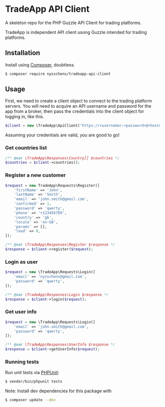 TradeApp API Client
====

A skeleton repo for the PHP Guzzle API Client for trading platforms.

TradeApp is independent API client usong Guzzle intended for trading platforms.


## Installation
Install using [Composer](http://getcomposer.org), doubtless.

```sh
$ composer require nysschens/tradeapp-api-client
```

## Usage

First, we need to create a client object to connect to the trading platform servers. You will need to acquire an API username and password for the app from a broker, then pass the credentials into the client object for logging in, like this.

```php
$client = new \TradeApp\ApiClient("https://<username>:<password>@<hostname>");
```

Assuming your credentials are valid, you are good to go!

### Get countries list

```php
/** @var \TradeApp\Responses\Country[] $countries */
$countries = $client->countries();
```

### Register a new customer

```php
$request = new TradeApp\Requests\Register([
    'firstName' => 'John',
    'lastName' => 'Smith',
    'email' => 'john.smith@gmail.com',
    'confirmed' => 1,
    'password' => 'qwerty',
    'phone' => '+123456789',
    'country' => 'gb',
    'locale' => 'en-GB',
    'params' => [],
    'lead' => 0,
]);

/** @var \TradeApp\Responses\Register $response */
$response = $client->register($request);
```

### Login as user

```php
$request = new \TradeApp\Requests\Login([
    'email' => 'nysschens@gmail.com',
    'password' => 'qwerty',
]);

/** @var \TradeApp\Responses\Login $response */
$response = $client->login($request);
```

### Get user info

```php
$request = new \TradeApp\Requests\Login([
    'email' => 'john.smith@gmail.com',
    'password' => 'qwerty',
]);

/** @var \TradeApp\Responses\UserInfo $response */
$response = $client->getUserInfo($request);
```

### Running tests

Run unit tests via [PHPUnit](http://phpunit.de):

```sh
$ vendor/bin/phpunit tests
```

Note: Install dev dependencies for this package with 

```sh
$ composer update --dev
```
